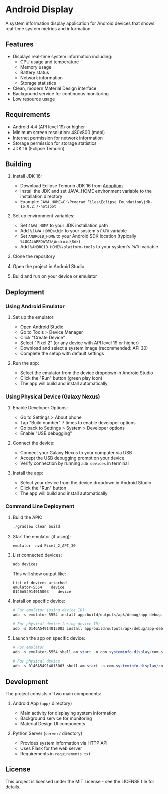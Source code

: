 # Android Display

A system information display application for Android devices that shows real-time system metrics and information.

## Features

- Displays real-time system information including:
  - CPU usage and temperature
  - Memory usage
  - Battery status
  - Network information
  - Storage statistics
- Clean, modern Material Design interface
- Background service for continuous monitoring
- Low resource usage

## Requirements

- Android 4.4 (API level 19) or higher
- Minimum screen resolution: 480x800 (mdpi)
- Internet permission for network information
- Storage permission for storage statistics
- JDK 16 (Eclipse Temurin)

## Building

1. Install JDK 16:
   - Download Eclipse Temurin JDK 16 from [Adoptium](https://adoptium.net/temurin/releases/?version=16)
   - Install the JDK and set JAVA_HOME environment variable to the installation directory
   - Example: `JAVA_HOME=C:\Program Files\Eclipse Foundation\jdk-16.0.2.7-hotspot`

2. Set up environment variables:
   - Set `JAVA_HOME` to your JDK installation path
   - Add `%JAVA_HOME%\bin` to your system's `PATH` variable
   - Set `ANDROID_HOME` to your Android SDK location (typically `%LOCALAPPDATA%\Android\Sdk`)
   - Add `%ANDROID_HOME%\platform-tools` to your system's `PATH` variable

3. Clone the repository
4. Open the project in Android Studio
5. Build and run on your device or emulator

## Deployment

### Using Android Emulator

1. Set up the emulator:
   - Open Android Studio
   - Go to Tools > Device Manager
   - Click "Create Device"
   - Select "Pixel 2" (or any device with API level 19 or higher)
   - Download and select a system image (recommended: API 30)
   - Complete the setup with default settings

2. Run the app:
   - Select the emulator from the device dropdown in Android Studio
   - Click the "Run" button (green play icon)
   - The app will build and install automatically

### Using Physical Device (Galaxy Nexus)

1. Enable Developer Options:
   - Go to Settings > About phone
   - Tap "Build number" 7 times to enable developer options
   - Go back to Settings > System > Developer options
   - Enable "USB debugging"

2. Connect the device:
   - Connect your Galaxy Nexus to your computer via USB
   - Accept the USB debugging prompt on your device
   - Verify connection by running `adb devices` in terminal

3. Install the app:
   - Select your device from the device dropdown in Android Studio
   - Click the "Run" button
   - The app will build and install automatically

### Command Line Deployment

1. Build the APK:
   ```powershell
   ./gradlew clean build
   ```

2. Start the emulator (if using):
   ```powershell
   emulator -avd Pixel_2_API_30
   ```

3. List connected devices:
   ```powershell
   adb devices
   ```
   This will show output like:
   ```
   List of devices attached
   emulator-5554    device
   0146A54914015003    device
   ```

4. Install on specific device:
   ```powershell
   # For emulator (using device ID)
   adb -s emulator-5554 install app/build/outputs/apk/debug/app-debug.apk

   # For physical device (using device ID)
   adb -s 0146A54914015003 install app/build/outputs/apk/debug/app-debug.apk
   ```

5. Launch the app on specific device:
   ```powershell
   # For emulator
   adb -s emulator-5554 shell am start -n com.systeminfo.display/com.systeminfo.display.MainActivity

   # For physical device
   adb -s 0146A54914015003 shell am start -n com.systeminfo.display/com.systeminfo.display.MainActivity
   ```

## Development

The project consists of two main components:

1. Android App (`app/` directory)
   - Main activity for displaying system information
   - Background service for monitoring
   - Material Design UI components

2. Python Server (`server/` directory)
   - Provides system information via HTTP API
   - Uses Flask for the web server
   - Requirements in `requirements.txt`

## License

This project is licensed under the MIT License - see the LICENSE file for details. 